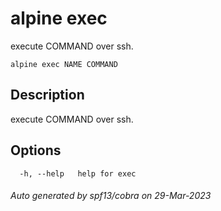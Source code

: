 # alpine exec

execute COMMAND over ssh.

```
alpine exec NAME COMMAND
```

## Description

execute COMMAND over ssh.

## Options

```
  -h, --help   help for exec
```

###### Auto generated by spf13/cobra on 29-Mar-2023

